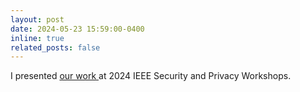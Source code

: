```yaml
---
layout: post
date: 2024-05-23 15:59:00-0400
inline: true
related_posts: false
---
```


I presented <a href="https://ieeexplore.ieee.org/document/10579530">our work </a>at 2024 IEEE Security and Privacy Workshops.